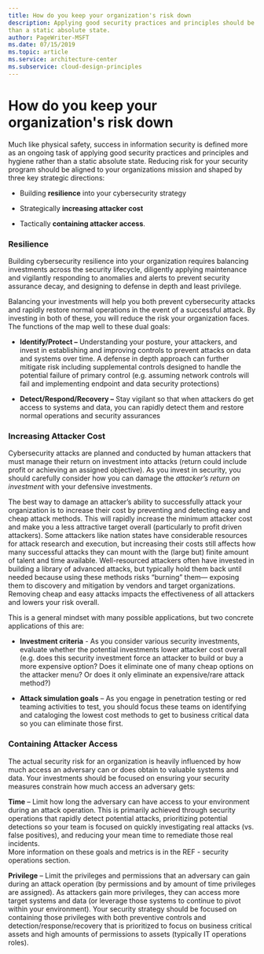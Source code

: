 ```yaml
---
title: How do you keep your organization's risk down
description: Applying good security practices and principles should be an ongoing task rather
than a static absolute state.
author: PageWriter-MSFT
ms.date: 07/15/2019
ms.topic: article
ms.service: architecture-center
ms.subservice: cloud-design-principles
---
```


# How do you keep your organization's risk down

Much like physical safety, success in information security is defined more as an
ongoing task of applying good security practices and principles and hygiene
rather than a static absolute state. Reducing risk for your security program
should be aligned to your organizations mission and shaped by three key
strategic directions:

-   Building **resilience** into your cybersecurity strategy

-   Strategically **increasing attacker cost**

-   Tactically **containing attacker access**.

### Resilience

Building cybersecurity resilience into your organization requires balancing
investments across the security lifecycle, diligently applying maintenance
and vigilantly responding to anomalies and alerts to prevent security
assurance decay, and designing to defense in depth and least privilege.

Balancing your investments will help you both prevent cybersecurity attacks
and rapidly restore normal operations in the event of a successful attack.
By investing in both of these, you will reduce the risk your organization
faces. The functions of the map well to these dual goals:

-   **Identify/Protect –** Understanding your posture, your attackers, and
    invest in establishing and improving controls to prevent attacks on data and
    systems over time. A defense in depth approach can further mitigate risk
    including supplemental controls designed to handle the potential failure of
    primary control (e.g. assuming network controls will fail and implementing
    endpoint and data security protections)

-   **Detect/Respond/Recovery –** Stay vigilant so that when attackers do get
    access to systems and data, you can rapidly detect them and restore normal
    operations and security assurances

### Increasing Attacker Cost

Cybersecurity attacks are planned and conducted by human attackers that must
manage their return on investment into attacks (return could include profit
or achieving an assigned objective). As you invest in security, you should
carefully consider how you can damage the *attacker’s return on investment*
with your defensive investments.

The best way to damage an attacker’s ability to successfully attack your
organization is to increase their cost by preventing and detecting easy and
cheap attack methods. This will rapidly increase the minimum attacker cost
and make you a less attractive target overall (particularly to profit driven
attackers). Some attackers like nation states have considerable resources
for attack research and execution, but increasing their costs still affects
how many successful attacks they can mount with the (large but) finite
amount of talent and time available. Well-resourced attackers often have
invested in building a library of advanced attacks, but typically hold them
back until needed because using these methods risks “burning” them— exposing
them to discovery and mitigation by vendors and target organizations.
Removing cheap and easy attacks impacts the effectiveness of all attackers
and lowers your risk overall.

This is a general mindset with many possible applications, but two concrete
applications of this are:

-   **Investment criteria** - As you consider various security investments,
    evaluate whether the potential investments lower attacker cost overall (e.g.
    does this security investment force an attacker to build or buy a more
    expensive option? Does it eliminate one of many cheap options on the
    attacker menu? Or does it only eliminate an expensive/rare attack method?)

-   **Attack simulation goals** – As you engage in penetration testing or red
    teaming activities to test, you should focus these teams on identifying and
    cataloging the lowest cost methods to get to business critical data so you
    can eliminate those first.

### Containing Attacker Access

The actual security risk for an organization is heavily influenced by how
much access an adversary can or does obtain to valuable systems and data.
Your investments should be focused on ensuring your security measures
constrain how much access an adversary gets:

**Time** – Limit how long the adversary can have access to your environment
during an attack operation. This is primarily achieved through security
operations that rapidly detect potential attacks, prioritizing potential
detections so your team is focused on quickly investigating real attacks
(vs. false positives), and reducing your mean time to remediate those real
incidents.  
More information on these goals and metrics is in the REF - security
operations section.

**Privilege** – Limit the privileges and permissions that an adversary can
gain during an attack operation (by permissions and by amount of time
privileges are assigned). As attackers gain more privileges, they can access
more target systems and data (or leverage those systems to continue to pivot
within your environment). Your security strategy should be focused on
containing those privileges with both preventive controls and
detection/response/recovery that is prioritized to focus on business
critical assets and high amounts of permissions to assets (typically IT
operations roles).